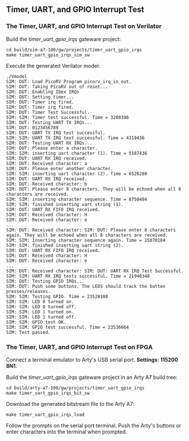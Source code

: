 ## Timer, UART, and GPIO Interrupt Test

### The Timer, UART, and GPIO Interrupt Test on Verilator

Build the *timer_uart_gpio_irqs* gateware project:

```
cd build/sim-a7-100/gw/projects/timer_uart_gpio_irqs
make timer_uart_gpio_irqs_sim_sw
```

Execute the generated Verilator model:

```
./Vmodel
SIM: DUT: Load PicoRV Program picorv_irq_in_out.
SIM: DUT: Taking PicoRV out of reset...
SIM: DUT: Enabling Ibex IRQs
SIM: DUT: Setting timer...
SIM: DUT: Timer irq fired.
SIM: DUT: Timer irq fired.
SIM: DUT: Timer Test Successful.
SIM: SIM: Timer test successful. Time = 3208396
SIM: DUT: Testing UART TX IRQs...
SIM: DUT: 0123456789
SIM: DUT: UART TX IRQ test successful.
SIM: SIM: UART TX IRQ test successful. Time = 4319436
SIM: DUT: Testing UART RX IRQs...
SIM: DUT: Please enter a character.
SIM: SIM: inserting uart character (1). Time = 5187436
SIM: DUT: UART RX IRQ received.
SIM: DUT: Received character: a
SIM: DUT: Please enter another character.
SIM: SIM: inserting uart character (2). Time = 6526280
SIM: DUT: UART RX IRQ received.
SIM: DUT: Received character: b
SIM: DUT: Please enter 8 characters. They will be echoed when all 8 characters are received.
SIM: SIM: inserting character sequence. Time = 8750484
SIM: SIM: finished inserting uart string (1).
SIM: DUT: UART RX FIFO IRQ received.
SIM: DUT: Received character: H
SIM: DUT: Received character: e
...
SIM: DUT: Received character: SIM: DUT: Please enter 8 characters again. They will be echoed when all 8 characters are received.
SIM: SIM: Inserting character sequence again. Time = 15870184
SIM: SIM: finished inserting uart string (2).
SIM: DUT: UART RX FIFO IRQ received.
SIM: DUT: Received character: H
SIM: DUT: Received character: e
...
SIM: DUT: Received character: SIM: DUT: UART RX IRQ Test Successful.
SIM: SIM: UART RX IRQ tests successful. Time = 21948348
SIM: DUT: Testing GPIO IRQs...
SIM: DUT: Push some buttons. The LEDS should track the button presses/releases.
SIM: SIM: Testing GPIO. Time = 23528108
SIM: SIM: LED 0 turned on.
SIM: SIM: LED 0 turned off.
SIM: SIM: LED 1 turned on.
SIM: SIM: LED 1 turned off.
SIM: SIM: GPIO test OK.
SIM: SIM: GPIO test successful. Time = 23536664
SIM: Test passed.
```

### The Timer, UART, and GPIO Interrupt Test on FPGA

Connect a terminal emulator to Arty's USB serial port. **Settings: 115200 8N1**.

Build the *timer_uart_gpio_irqs* gateware project in an Arty A7 build tree:

```
cd build/arty-a7-100/gw/projects/timer_uart_gpio_irqs
make timer_uart_gpio_irqs_bit_sw
```

Download the generated bitstream file to the Arty A7:

```
make timer_uart_gpio_irqs_load
```

Follow the prompts on the serial port terminal. Push the Arty's buttons or enter characters into the terminal when prompted.

